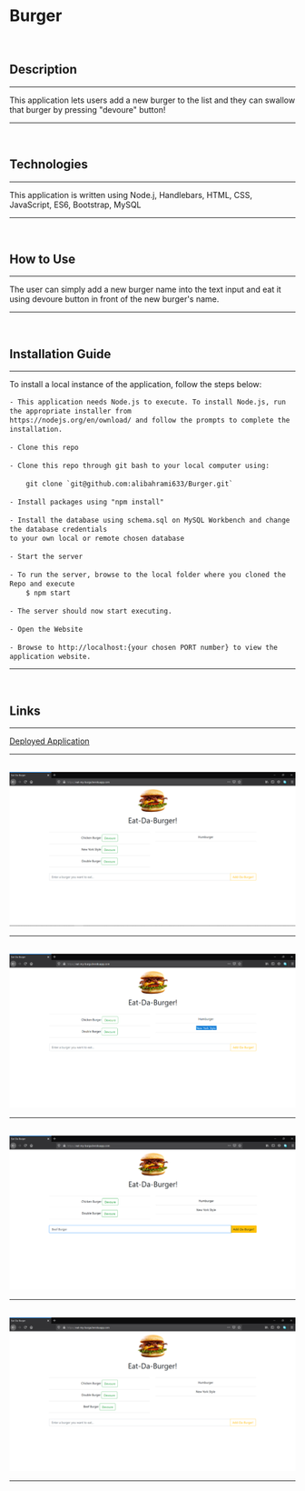 # Burger

<br>


## Description
<hr/>
    <p>
        This application lets users add a new burger to the list and they can swallow that burger by pressing "devoure" button!      
    </p>
<hr/>
<br>


## Technologies
<hr/>
    <p>
        This application is written using Node.j, Handlebars, HTML, CSS, JavaScript, ES6, Bootstrap, MySQL
    </p>
<hr/>
<br>


## How to Use
<hr/>
    <p>
        The user can simply add a new burger name into the text input and eat it using devoure button in front of the new burger's name.
    </p>
<hr/>
<br>


## Installation Guide
<hr/>
    To install a local instance of the application, follow the steps below:

    - This application needs Node.js to execute. To install Node.js, run the appropriate installer from
    https://nodejs.org/en/ownload/ and follow the prompts to complete the installation.

    - Clone this repo

    - Clone this repo through git bash to your local computer using:

        git clone `git@github.com:alibahrami633/Burger.git`

    - Install packages using "npm install"

    - Install the database using schema.sql on MySQL Workbench and change the database credentials
    to your own local or remote chosen database

    - Start the server

    - To run the server, browse to the local folder where you cloned the Repo and execute
        $ npm start

    - The server should now start executing.

    - Open the Website

    - Browse to http://localhost:{your chosen PORT number} to view the application website.
<hr/>
<br>


## Links

<hr/>
    <p>
        <a href="https://eat-my-burga.herokuapp.com/" target="_blank">Deployed Application </a>
    </p>
<hr/>
<br>


<img src="https://github.com/alibahrami633/Burger/blob/master/public/assets/img/01.png" alt="deployed application image" />

<hr />
<br>

<img src="https://github.com/alibahrami633/Burger/blob/master/public/assets/img/02.png" alt="deployed application image" />

<hr />
<br>

<img src="https://github.com/alibahrami633/Burger/blob/master/public/assets/img/03.png" alt="deployed application image" />

<hr />
<br>

<img src="https://github.com/alibahrami633/Burger/blob/master/public/assets/img/04.png" alt="deployed application image" />

<hr />

